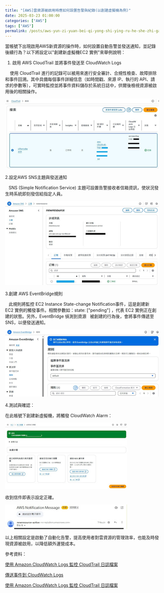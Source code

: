 ```yaml
---
title: "[AWS]雲資源被啟用時應如何設置告警與紀錄(以創建虛擬機為例)"
date: 2025-03-23 01:00:00
categories: ["AWS"]
tags: ["AWS"]
permalink: /posts/aws-yun-zi-yuan-bei-qi-yong-shi-ying-ru-he-she-zhi-gao-jing-yu-ji-lu-yi-chuang-jian-xu-ni-ji-wei-li/
---
```

當帳號下出現啟用AWS新資源的操作時，如何設置自動告警並發送通知，並記錄後續行為？以下將設定以"創建新虛擬機EC2 實例"來舉例說明：

1. 啟用 AWS CloudTrail 並將事件發送至 CloudWatch Logs

    使用 CloudTrail 進行的記錄可以被用來進行安全審計、合規性檢查、故障排除和事件回溯。其中具備每個事件詳細信息（如時間戳、來源 IP、執行的 API、請求的參數等），可實時監控並將事件資料儲存於系統日誌中，供爾後檢視資源被啟用後的相關操作。

[![](/assets/images/01-OK-CT-11-CW.jpg)](https://blogger.googleusercontent.com/img/b/R29vZ2xl/AVvXsEgoMuVzEJ2t6OE2XsK_bw3VXXbKLCbQoubZOOe5bEJ-yOBUXcnV0-YQ2ESw0OJkkWtcZUaiPmVbwt-EnFh4VUQUDeZA18CYa_G0aD57AJ-BoDT2AGengwhjrvjGFw8-htuml44fHumnoO_subz5FiSfRKFGNOOi-B0iolxEQngws6Ph0ignuVluUVzEpXA/s1093/01-OK-CT-11-CW.jpg)

  
  

2.設定AWS SNS主題與發送通知

   SNS (Simple Notification Service) 主題可設置告警接收者信箱資訊，使狀況發生時系統即刻發信給指定人員。

[![](/assets/images/07-OK-SNS.jpg)](https://blogger.googleusercontent.com/img/b/R29vZ2xl/AVvXsEjZSqVPO0OexBrS6rr8Rc9iCYXFE1V1bZuyCtbvBKzRCgW7yt34aQ31tDAvE0B2a9qyOxAWbJTEsMiCILtrRPXlwWy1BsIPRf9Q3bOxDqrJpz203KmQtrnFo5KaAXiE9d3mprNChbtZhUHdGwuLmgC0IklFabU9Ky0pt3WwtbVezp6rGh9Y0KGgQKITt3M/s1146/07-OK-SNS.jpg)  
  

3.創建 AWS EventBridge規則

   此規則將監控 EC2 Instance State-change Notification事件，這是創建新 EC2 實例的觸發事件。相關參數如：state: ["pending"] ，代表 EC2 實例正在創建的狀態。另外，EventBridge 偵測到資源   被創建的行為後，會將事件傳遞至 SNS，以便發送通知。

[![](/assets/images/02-OK-EB-R.jpg)](https://blogger.googleusercontent.com/img/b/R29vZ2xl/AVvXsEjXPKAXXQXxk0ACs53ZZKybozx7FgFQKJiGoUvXEdfroWAvK28rJlRAERdjXQQqogOhY-tLPI_wSXr9AK1NmOX5bebY4rU4q1JUTDsgraG84GJJEbGB8Q9q3UHCxxcdNCRyoA4LiP3SVXO6FajBJ8MQd90Xz_6LBN_C2kgJodYpULBEKHxj6DAXtcG7qiU/s1106/02-OK-EB-R.jpg)

  

4.測試與確認：

在此帳號下創建新虛擬機，將觸發 CloudWatch Alarm：

[![](/assets/images/04-OK-newec2on.jpg)](https://blogger.googleusercontent.com/img/b/R29vZ2xl/AVvXsEg2lE-pjGafQCMBii9JGn8bcZZDvr5J6MezZw7fuecHzO9y2d_HCN8NPTnHfG3SO2dxsyrQMxoH6BxOqBkuxxcMZSvMnNzuG-UKcad5NGntSRSw_yLi4OHNTS4WW3Zckwhtgd0KVaEBW8EvEk-SlvC1nR17-3379HSuiG6tptIJ4UQfgyQOiV-cjbtaLwQ/s1120/04-OK-newec2on.jpg)

  

收到信件即表示設定正確。

[![](/assets/images/06-OK-newec2on-SNS.jpg)](https://blogger.googleusercontent.com/img/b/R29vZ2xl/AVvXsEiMV_MAdlU3OYhmt53TPj3UpjSOCxE4OO1GNfU1-M8iOVBhKESCGI688eujb4X3ICR0GoAUJLR60nQNOSW5kBE8oOheYW9qF6PUFHR12ES7QABfGCPhdNqsV-TdTon_ZrCgFaSFIfTjfW-pyUuGxbHTgh1qXsTQXvMI843Sp_s6YFaK4YvjTNHPl0CIq8g/s663/06-OK-newec2on-SNS.jpg)

以上相關設定是啟動了自動化告警，提高使用者對雲資源的管理效率，也能及時發現資源被啟用，以降低額外運營成本。

參考資料：

[使用 Amazon CloudWatch Logs 監控 CloudTrail 日誌檔案](https://docs.aws.amazon.com/zh_tw/awscloudtrail/latest/userguide/monitor-cloudtrail-log-files-with-cloudwatch-logs.html)

[傳送事件到 CloudWatch Logs](https://docs.aws.amazon.com/zh_tw/awscloudtrail/latest/userguide/send-cloudtrail-events-to-cloudwatch-logs.html)

[使用 Amazon CloudWatch Logs 監控 CloudTrail 日誌檔案](https://docs.aws.amazon.com/zh_tw/awscloudtrail/latest/userguide/monitor-cloudtrail-log-files-with-cloudwatch-logs.html)

  
  